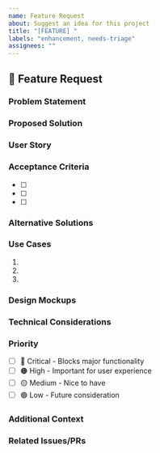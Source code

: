 ```yaml
---
name: Feature Request
about: Suggest an idea for this project
title: "[FEATURE] "
labels: "enhancement, needs-triage"
assignees: ""
---
```


## 🚀 Feature Request

### Problem Statement

<!-- A clear and concise description of what the problem is. Ex. I'm always frustrated when [...] -->

### Proposed Solution

<!-- A clear and concise description of what you want to happen -->

### User Story

<!-- As a [type of user], I want [goal] so that [benefit] -->

### Acceptance Criteria

- [ ]
- [ ]
- [ ]

### Alternative Solutions

<!-- A clear and concise description of any alternative solutions or features you've considered -->

### Use Cases

<!-- Describe specific scenarios where this feature would be useful -->

1.
2.
3.

### Design Mockups

<!-- If applicable, add mockups, wireframes, or design references -->

### Technical Considerations

<!-- Any technical constraints or considerations? -->

### Priority

- [ ] 🔴 Critical - Blocks major functionality
- [ ] 🟠 High - Important for user experience
- [ ] 🟡 Medium - Nice to have
- [ ] 🟢 Low - Future consideration

### Additional Context

<!-- Add any other context, examples, or screenshots about the feature request here -->

### Related Issues/PRs

<!-- Link to related issues or PRs -->
